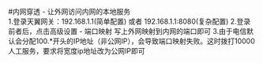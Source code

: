 #内网穿透 - 让外网访问内网的本地服务  
1.登录天翼网关：192.168.1.1(简单配置) 或者 192.168.1.1:8080(复杂配置)
2.登录前者后，点击高级设置 - 端口映射 写上外网映射到内网的端口即可
3.由于电信默认会分配100.\*开头的IP地址（非公网IP），会导致端口映射失败。这时拨打10000人工服务，要求将宽度ip地址改为公网IP即可
